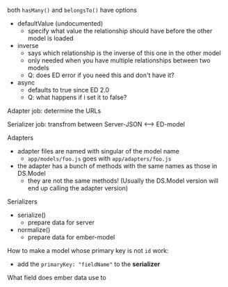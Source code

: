 


both `hasMany()` and `belongsTo()` have options
* defaultValue (undocumented)
    * specify what value the relationship should have before the other model is loaded
* inverse
    * says which relationship is the inverse of this one in the other model
    * only needed when you have multiple relationships between two models
    * Q: does ED error if you need this and don't have it?
* async
    * defaults to true since ED 2.0
    * Q: what happens if i set it to false?


Adapter job: determine the URLs

Serializer job: transfrom between Server-JSON <--> ED-model

Adapters

* adapter files are named with singular of the model name
    * `app/models/foo.js` goes with `app/adapters/foo.js`
* the adapter has a bunch of methods with the same names as those in DS.Model
    * they are not the same methods! (Usually the DS.Model version will end up calling the adapter version)

Serializers

* serialize()
    * prepare data for server
* normalize()
    * prepare data for ember-model

How to make a model whose primary key is not `id` work:

* add the `primaryKey: "fieldName"` to the **serializer**

What field does ember data use to
